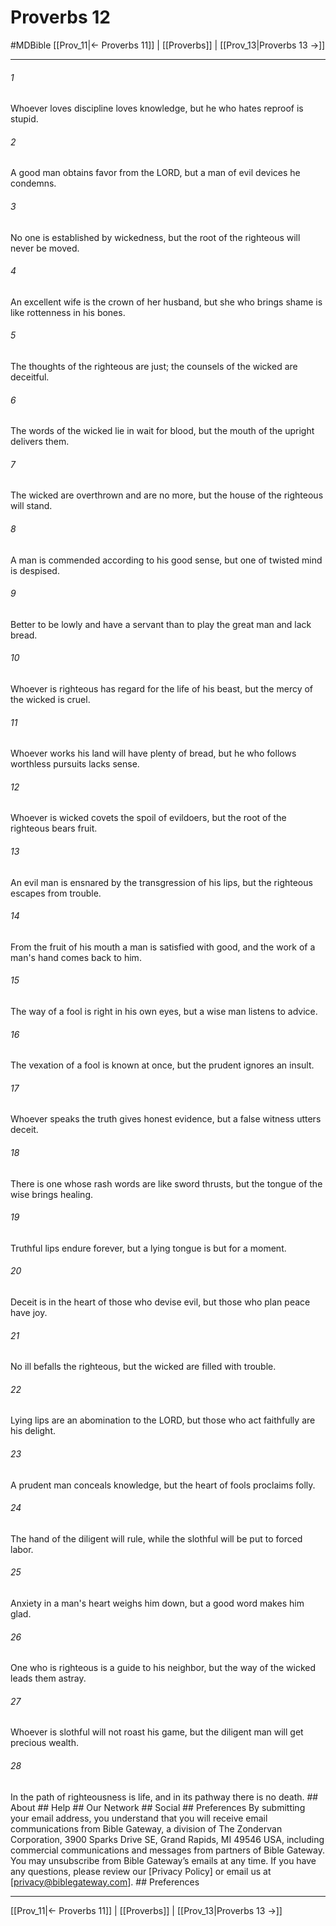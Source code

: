 # Proverbs 12
#MDBible
[[Prov_11|← Proverbs 11]] | [[Proverbs]] | [[Prov_13|Proverbs 13 →]]

***






###### 1 


Whoever loves discipline loves knowledge, but he who hates reproof is stupid. 





###### 2 


A good man obtains favor from the LORD, but a man of evil devices he condemns. 





###### 3 


No one is established by wickedness, but the root of the righteous will never be moved. 





###### 4 


An excellent wife is the crown of her husband, but she who brings shame is like rottenness in his bones. 





###### 5 


The thoughts of the righteous are just; the counsels of the wicked are deceitful. 





###### 6 


The words of the wicked lie in wait for blood, but the mouth of the upright delivers them. 





###### 7 


The wicked are overthrown and are no more, but the house of the righteous will stand. 





###### 8 


A man is commended according to his good sense, but one of twisted mind is despised. 





###### 9 


Better to be lowly and have a servant than to play the great man and lack bread. 





###### 10 


Whoever is righteous has regard for the life of his beast, but the mercy of the wicked is cruel. 





###### 11 


Whoever works his land will have plenty of bread, but he who follows worthless pursuits lacks sense. 





###### 12 


Whoever is wicked covets the spoil of evildoers, but the root of the righteous bears fruit. 





###### 13 


An evil man is ensnared by the transgression of his lips, but the righteous escapes from trouble. 





###### 14 


From the fruit of his mouth a man is satisfied with good, and the work of a man's hand comes back to him. 





###### 15 


The way of a fool is right in his own eyes, but a wise man listens to advice. 





###### 16 


The vexation of a fool is known at once, but the prudent ignores an insult. 





###### 17 


Whoever speaks the truth gives honest evidence, but a false witness utters deceit. 





###### 18 


There is one whose rash words are like sword thrusts, but the tongue of the wise brings healing. 





###### 19 


Truthful lips endure forever, but a lying tongue is but for a moment. 





###### 20 


Deceit is in the heart of those who devise evil, but those who plan peace have joy. 





###### 21 


No ill befalls the righteous, but the wicked are filled with trouble. 





###### 22 


Lying lips are an abomination to the LORD, but those who act faithfully are his delight. 





###### 23 


A prudent man conceals knowledge, but the heart of fools proclaims folly. 





###### 24 


The hand of the diligent will rule, while the slothful will be put to forced labor. 





###### 25 


Anxiety in a man's heart weighs him down, but a good word makes him glad. 





###### 26 


One who is righteous is a guide to his neighbor, but the way of the wicked leads them astray. 





###### 27 


Whoever is slothful will not roast his game, but the diligent man will get precious wealth. 





###### 28 


In the path of righteousness is life, and in its pathway there is no death. ## About ## Help ## Our Network ## Social ## Preferences By submitting your email address, you understand that you will receive email communications from Bible Gateway, a division of The Zondervan Corporation, 3900 Sparks Drive SE, Grand Rapids, MI 49546 USA, including commercial communications and messages from partners of Bible Gateway. You may unsubscribe from Bible Gateway&rsquo;s emails at any time. If you have any questions, please review our [Privacy Policy] or email us at [privacy@biblegateway.com]. ## Preferences

***

[[Prov_11|← Proverbs 11]] | [[Proverbs]] | [[Prov_13|Proverbs 13 →]]

